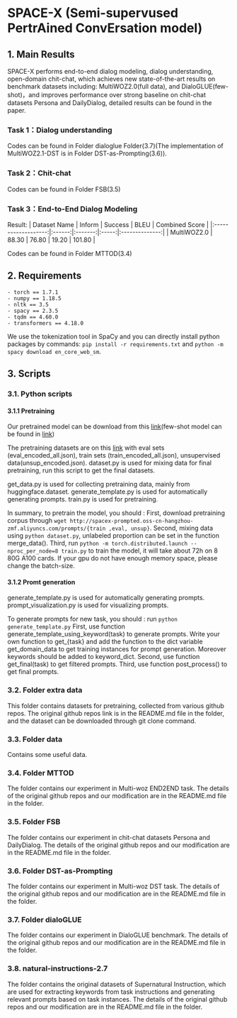 # SPACE-X (Semi-supervused PertrAined ConvErsation model)
<!--This repository contains code and data for the **SIGIR'2022** paper "**UniPCM: Universal Pre-trained Conversation Model with Task-based Automatic Prompt**".
-->

## 1. Main Results
SPACE-X performs end-to-end dialog modeling, dialog understanding, open-domain chit-chat, which achieves new state-of-the-art results on benchmark datasets including: MultiWOZ2.0(full data), and DialoGLUE(few-shot)，and improves performance over strong baseline on chit-chat datasets Persona and DailyDialog, detailed results can be found in the paper.

### Task 1：Dialog understanding

Codes can be found in Folder dialoglue Folder(3.7)(The implementation of MultiWOZ2.1-DST is in Folder DST-as-Prompting(3.6)).

### Task 2：Chit-chat

<!--对话状态跟踪是要预测多个键值对是否正确，因此指标是联合准确率 Joint Goal Accuracy，评判每轮所有键值对正确才算对。-->
Codes can be found in Folder FSB(3.5)

### Task 3：End-to-End Dialog Modeling
Result:
| Dataset Name | Inform | Success |  BLEU | Combined Score |
|:-------------------:|:------:|:-------:|:-----:|:--------------:|
|     MultiWOZ2.0     |  88.30 |  76.80  | 19.20 |     101.80     |

Codes can be found in Folder MTTOD(3.4)

<!--**NOTE**: Inform指标用于评估多轮对话的理解能力，Success指标用于评估多轮对话的任务完成率，BLEU指标用于评估每轮系统生成回复语句的流畅度，Combined Score = (Inform + Success) * 0.5 + BLEU。

一个完整的多轮对话流程：在每轮对话交互中，系统首先理解用户的Query行为，生成对话状态 Belief State(又称 Dialog State)，用于查询数据库，得到领域相关的查询结果，然后生成系统动作System Act，用于指导最终回复语句的生成。-->


## 2. Requirements
```
- torch == 1.7.1
- numpy == 1.18.5
- nltk == 3.5
- spacy == 2.3.5
- tqdm == 4.60.0
- transformers == 4.18.0
```
We use the tokenization tool in SpaCy and you can directly install python packages by commands: `pip install -r requirements.txt` and `python -m spacy download en_core_web_sm`.

## 3. Scripts
### 3.1. Python scripts
#### 3.1.1 Pretraining
Our pretrained model can be download from this [link](http://spacex-prompted.oss-cn-hangzhou-zmf.aliyuncs.com/prompts/unipcm-full.zip)(few-shot model can be found in [link](http://spacex-prompted.oss-cn-hangzhou-zmf.aliyuncs.com/prompts/unipcm-few.zip))

The pretraining datasets are on this [link](http://spacex-prompted.oss-cn-hangzhou-zmf.aliyuncs.com/prompts) with eval sets (eval_encoded_all.json), train sets (train_encoded_all.json), unsupervised data(unsup_encoded.json).
dataset.py is used for mixing data for final pretraining, run this script to get the final datasets.

get_data.py is used for collecting pretraining data, mainly from huggingface.dataset. 
generate_template.py is used for automatically generating prompts. 
train.py is used for pretraining. 

In summary, to pretrain the model, you should :
First, download pretraining corpus through ```wget http://spacex-prompted.oss-cn-hangzhou-zmf.aliyuncs.com/prompts/{train ,eval, unsup}```.
Second, mixing data using ```python dataset.py```, unlabeled proportion can be set in 
the function merge_data().
Third, run ```python -m torch.distributed.launch --nproc_per_node=8 train.py``` to train the model, it will take about 72h on 8 80G A100 cards. If your gpu do not have enough memory space, please change the batch-size.

#### 3.1.2 Promt generation
generate_template.py is used for automatically generating prompts.
prompt_visualization.py is used for visualizing prompts. 

To generate prompts for new task, you should :
run ```python generate_template.py```
First, use function generate_template_using_keyword(task) to generate prompts. Write your own function to get_{task} and add the function to the dict variable get_domain_data to get training instances for prompt generation. Moreover keywords should be added to keyword_dict.
Second, use function get_final(task) to get filtered prompts.
Third, use function post_process() to get final prompts.

### 3.2. Folder extra data
This folder contains datasets for pretraining, collected from various github repos.
The original github repos link is in the README.md file in the folder, and the dataset can be downloaded through git clone command.

### 3.3. Folder data
Contains some useful data.

### 3.4. Folder MTTOD
The folder contains our experiment in Multi-woz END2END task.
The details of the original github repos and our modification are in the README.md file in the folder.

### 3.5. Folder FSB
The folder contains our experiment in chit-chat datasets Persona and DailyDialog.
The details of the original github repos and our modification are in the README.md file in the folder.

### 3.6. Folder DST-as-Prompting
The folder contains our experiment in Multi-woz DST task.
The details of the original github repos and our modification are in the README.md file in the folder.

### 3.7. Folder dialoGLUE
The folder contains our experiment in DialoGLUE benchmark.
The details of the original github repos and our modification are in the README.md file in the folder.

### 3.8. natural-instructions-2.7
The folder contains the original datasets of Supernatural Instruction, which are used for extracting keywords from task instructions and generating relevant prompts based on task instances.
The details of the original github repos and our modification are in the README.md file in the folder.

<!--
```
SPACE/
├── data  # multiwoz2.0 and banking77 datasets
├── db  # database in multiwoz2.0 dataset
├── model  # bert vocabulary
├── outputs  # fine-tuned checkpoints for multiwoz2.0 and banking77
├── scripts  # inference bashes for multiwoz2.0 and banking77
├── space  # model and modules
├── tools  # misc tools
└── trippy  # separated code for dialog state tracking (dst)
    ├── data  # multiwoz2.2 datasets
    ├── dataset_config  # data configuration
    ├── model  # dst model and modules
    ├── outputs  # fine-tuned checkpoints for multiwoz2.2
    └── scripts  # # inference bashes for multiwoz2.2
```
-->

